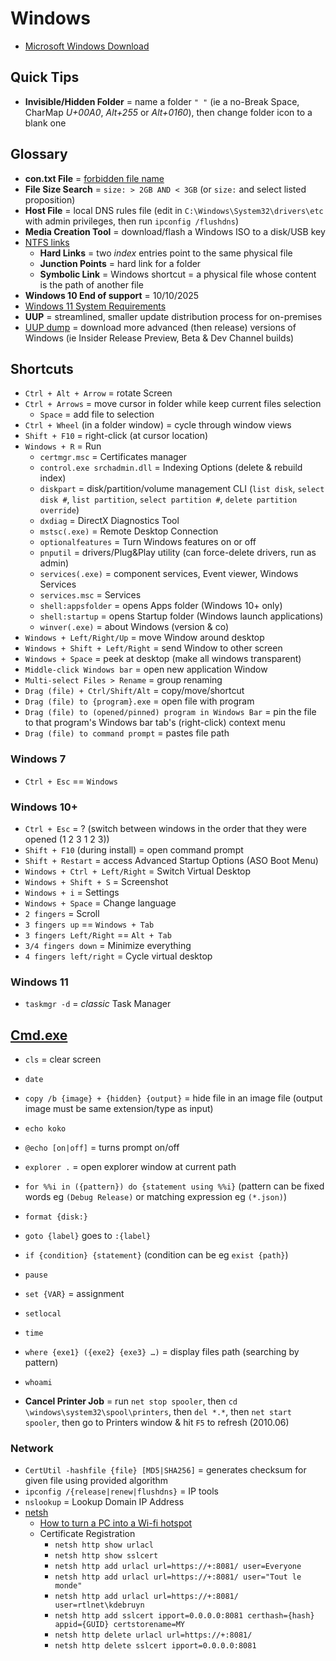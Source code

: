 # Windows

* [Microsoft Windows Download](https://www.microsoft.com/software-download)

## Quick Tips

* **Invisible/Hidden Folder** = name a folder `" "` (ie a no-Break Space, CharMap _U+00A0_, _Alt+255_ or _Alt+0160_), then change folder icon to a blank one

## Glossary

* **con.txt File** = [forbidden file name](https://www.reddit.com/r/todayilearned/comments/a0zht/til_that_you_cant_create_a_file_in_windows_called/c0fcr5n)
* **File Size Search** = `size: > 2GB AND < 3GB` (or `size:` and select listed proposition)
* **Host File** = local DNS rules file (edit in `C:\Windows\System32\drivers\etc` with admin privileges, then run `ipconfig /flushdns`)
* **Media Creation Tool** = download/flash a Windows ISO to a disk/USB key
* [NTFS links](https://en.wikipedia.org/wiki/NTFS_links)
  * **Hard Links** = two _index_ entries point to the same physical file
  * **Junction Points** = hard link for a folder
  * **Symbolic Link** = Windows shortcut = a physical file whose content is the path of another file
* **Windows 10 End of support** = 10/10/2025
* [Windows 11 System Requirements](https://www.microsoft.com/en-in/windows/windows-11-specifications)
* **UUP** = streamlined, smaller update distribution process for on-premises
* [UUP dump](https://uupdump.net) = download more advanced (then release) versions of Windows (ie Insider Release Preview, Beta & Dev Channel builds)

## Shortcuts

* `Ctrl + Alt + Arrow` = rotate Screen
* `Ctrl + Arrows` = move cursor in folder while keep current files selection
  * `Space` = add file to selection
* `Ctrl + Wheel` (in a folder window) = cycle through window views
* `Shift + F10` = right-click (at cursor location)
* `Windows + R` = Run
  * `certmgr.msc` = Certificates manager
  * `control.exe srchadmin.dll` = Indexing Options (delete & rebuild index)
  * `diskpart` = disk/partition/volume management CLI (`list disk`, `select disk #`, `list partition`, `select partition #`, `delete partition override`)
  * `dxdiag` = DirectX Diagnostics Tool
  * `mstsc(.exe)` = Remote Desktop Connection
  * `optionalfeatures` = Turn Windows features on or off
  * `pnputil` = drivers/Plug&Play utility (can force-delete drivers, run as admin)
  * `services(.exe)` = component services, Event viewer, Windows Services
  * `services.msc` = Services
  * `shell:appsfolder` = opens Apps folder (Windows 10+ only)
  * `shell:startup` = opens Startup folder (Windows launch applications)
  * `winver(.exe)` = about Windows (version & co)
* `Windows + Left/Right/Up` = move Window around desktop
* `Windows + Shift + Left/Right` = send Window to other screen
* `Windows + Space` = peek at desktop (make all windows transparent)
* `Middle-click Windows bar` = open new application Window
* `Multi-select Files > Rename` = group renaming
* `Drag (file) + Ctrl/Shift/Alt` = copy/move/shortcut
* `Drag (file) to {program}.exe` = open file with program
* `Drag (file) to (opened/pinned) program in Windows Bar` = pin the file to that program's Windows bar tab's (right-click) context menu
* `Drag (file) to command prompt` = pastes file path

### Windows 7

* `Ctrl + Esc` == `Windows`

### Windows 10+

* `Ctrl + Esc` = ? (switch between windows in the order that they were opened (1 2 3 1 2 3))
* `Shift + F10` (during install) = open command prompt
* `Shift + Restart` = access Advanced Startup Options (ASO Boot Menu)
* `Windows + Ctrl + Left/Right` = Switch Virtual Desktop
* `Windows + Shift + S` = Screenshot
* `Windows + i` = Settings
* `Windows + Space` = Change language
* `2 fingers` = Scroll
* `3 fingers up` == `Windows + Tab`
* `3 fingers Left/Right` == `Alt + Tab`
* `3/4 fingers down` = Minimize everything
* `4 fingers left/right` = Cycle virtual desktop

### Windows 11

* `taskmgr -d` = _classic_ Task Manager

## [Cmd.exe](https://en.wikipedia.org/wiki/Cmd.exe#Windows_NT_family)

* `cls` = clear screen
* `date`
* `copy /b {image} + {hidden} {output}` = hide file in an image file (output image must be same extension/type as input)
* `echo koko`
* `@echo [on|off]` = turns prompt on/off
* `explorer .` = open explorer window at current path
* `for %%i in ({pattern}) do {statement using %%i}` (pattern can be fixed words eg `(Debug Release)` or matching expression eg `(*.json)`)
* `format {disk:}`
* `goto {label}` goes to `:{label}`
* `if {condition} {statement}` (condition can be eg `exist {path}`)
* `pause`
* `set {VAR}` = assignment
* `setlocal`
* `time`
* `where {exe1} ({exe2} {exe3} …)` = display files path (searching by pattern)
* `whoami`

* **Cancel Printer Job** = run `net stop spooler`, then `cd \windows\system32\spool\printers`, then  `del *.*`, then `net start spooler`, then go to Printers window & hit `F5` to refresh (2010.06)

### Network

* `CertUtil -hashfile {file} [MD5|SHA256]` = generates checksum for given file using provided algorithm
* `ipconfig /{release|renew|flushdns}` = IP tools
* `nslookup` = Lookup Domain IP Address
* [netsh](https://en.wikipedia.org/wiki/Netsh)
  * [How to turn a PC into a Wi-fi hotspot](http://www.reddit.com/r/YouShouldKnow/comments/2bqfvi/ysk_how_to_turn_your_pc_into_a_wifi_hotspot)
  * Certificate Registration
    * `netsh http show urlacl`
    * `netsh http show sslcert`
    * `netsh http add urlacl url=https://+:8081/ user=Everyone`
    * `netsh http add urlacl url=https://+:8081/ user="Tout le monde"`
    * `netsh http add urlacl url=https://+:8081/ user=rtlnet\kdebruyn`
    * `netsh http add sslcert ipport=0.0.0.0:8081 certhash={hash} appid={GUID} certstorename=MY`
    * `netsh http delete urlacl url=https://+:8081/`
    * `netsh http delete sslcert ipport=0.0.0.0:8081`

